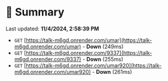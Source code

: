 # 📖 Summary
Last updated: **11/4/2024, 2:58:39 PM**

- `GET` [https://talk-m6gd.onrender.com/umar](https://talk-m6gd.onrender.com/umar) - **Down** (249ms)
- `GET` [https://talk-m6gd.onrender.com/9337](https://talk-m6gd.onrender.com/9337) - **Down** (255ms)
- `GET` [https://talk-m6gd.onrender.com/umar920](https://talk-m6gd.onrender.com/umar920) - **Down** (261ms)
